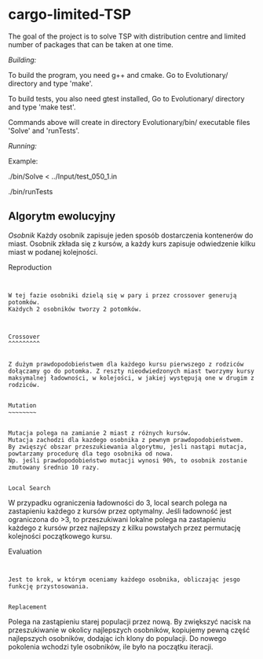 cargo-limited-TSP
=================

The goal of the project is to solve TSP with distribution centre and limited number of packages that can be taken at one time. 


*Building:*

To build the program, you need g++ and cmake.
Go to Evolutionary/ directory and type 'make'.

To build tests, you also need gtest installed,
Go to Evolutionary/ directory and type 'make test'.

Commands above will create in directory Evolutionary/bin/ 
executable files 'Solve' and 'runTests'.

*Running:*

Example:

./bin/Solve < ../Input/test_050_1.in

./bin/runTests



Algorytm ewolucyjny
-------------------


*Osobnik*
Każdy osobnik zapisuje jeden sposób dostarczenia kontenerów do miast.
Osobnik zkłada się z kursów, a każdy kurs zapisuje odwiedzenie kilku miast w podanej kolejności.



Reproduction
~~~~~~~~~~~~


W tej fazie osobniki dzielą się w pary i przez crossover generują potomków.
Każdych 2 osobników tworzy 2 potomków.



Crossover
^^^^^^^^^


Z dużym prawdopodobieństwem dla każdego kursu pierwszego z rodziców dołączamy go do potomka. Z reszty nieodwiedzonych miast tworzymy kursy maksymalnej ładowności, w kolejości, w jakiej występują one w drugim z rodziców.


Mutation
~~~~~~~~


Mutacja polega na zamianie 2 miast z różnych kursów.
Mutacja zachodzi dla kazdego osobnika z pewnym prawdopodobieństwem. 
By zwięszyć obszar przeszukiewania algorytmu, jesli nastąpi mutacja, powtarzamy procedurę dla tego osobnika od nowa. 
Np. jeśli prawdopodobieństwo mutacji wynosi 90%, to osobnik zostanie zmutowany średnio 10 razy.


Local Search
~~~~~~~~~~~~


W przypadku ograniczenia ładowności do 3, local search polega na zastapieniu każdego z kursów przez optymalny.
Jeśli ładowność jest ograniczona do >3, to przeszukiwani lokalne polega na zastapieniu każdego z kursów przez najlepszy z kilku powstałych przez permutację kolejności początkowego kursu. 


Evaluation
~~~~~~~~~~


Jest to krok, w którym oceniamy każdego osobnika, obliczając jesgo funkcję przystosowania.


Replacement
~~~~~~~~~~~


Polega na zastąpieniu starej populacji przez nową.
By zwiększyć nacisk na przeszukiwanie w okolicy najlepszych osobników, kopiujemy pewną część najlepszych osobników, dodając ich klony do populacji.
Do nowego pokolenia wchodzi tyle osobników, ile było na początku iteracji. 


